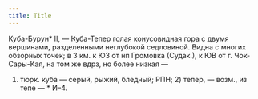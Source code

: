 ```yaml
---
title: Title
---
```


Куба-Бурун* II, — Куба-Тепер голая конусовидная гора с двумя вершинами,
разделенными неглубокой седловиной. Видна с многих обзорных точек; в 3 км. к ЮЗ
от нп Громовка (Судак.), к ЮВ от г. Чок-Сары-Кая, на том же вдрз, но более
низкая —
1) тюрк. куба — серый, рыжий, бледный; РПН; 2) тепер, — возм., из тепе — * И–4.
